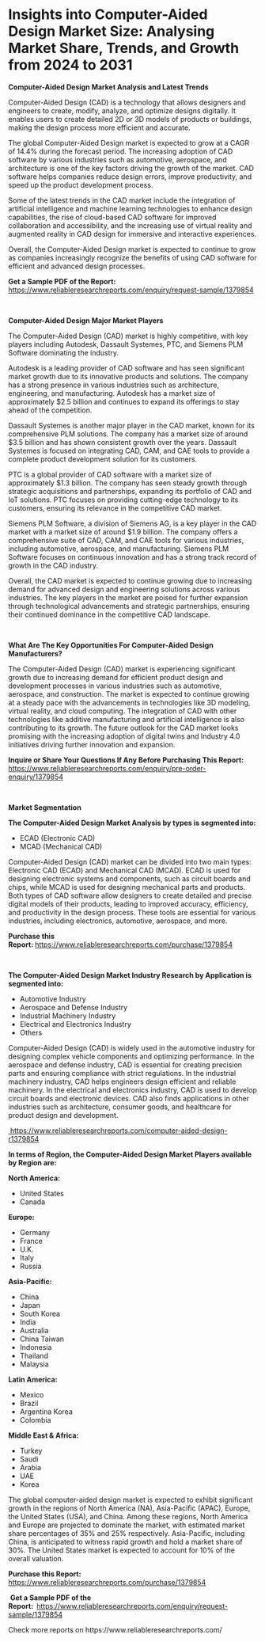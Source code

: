 <p><h1>Insights into Computer-Aided Design Market Size: Analysing Market Share, Trends, and Growth from 2024 to 2031</h1></p><p><strong>Computer-Aided Design Market Analysis and Latest Trends</strong></p>
<p><p>Computer-Aided Design (CAD) is a technology that allows designers and engineers to create, modify, analyze, and optimize designs digitally. It enables users to create detailed 2D or 3D models of products or buildings, making the design process more efficient and accurate.</p><p>The global Computer-Aided Design market is expected to grow at a CAGR of 14.4% during the forecast period. The increasing adoption of CAD software by various industries such as automotive, aerospace, and architecture is one of the key factors driving the growth of the market. CAD software helps companies reduce design errors, improve productivity, and speed up the product development process.</p><p>Some of the latest trends in the CAD market include the integration of artificial intelligence and machine learning technologies to enhance design capabilities, the rise of cloud-based CAD software for improved collaboration and accessibility, and the increasing use of virtual reality and augmented reality in CAD design for immersive and interactive experiences.</p><p>Overall, the Computer-Aided Design market is expected to continue to grow as companies increasingly recognize the benefits of using CAD software for efficient and advanced design processes.</p></p>
<p><strong>Get a Sample PDF of the Report:&nbsp;</strong> <a href="https://www.reliableresearchreports.com/enquiry/request-sample/1379854">https://www.reliableresearchreports.com/enquiry/request-sample/1379854</a></p>
<p>&nbsp;</p>
<p><strong>Computer-Aided Design Major Market Players</strong></p>
<p><p>The Computer-Aided Design (CAD) market is highly competitive, with key players including Autodesk, Dassault Systemes, PTC, and Siemens PLM Software dominating the industry. </p><p>Autodesk is a leading provider of CAD software and has seen significant market growth due to its innovative products and solutions. The company has a strong presence in various industries such as architecture, engineering, and manufacturing. Autodesk has a market size of approximately $2.5 billion and continues to expand its offerings to stay ahead of the competition.</p><p>Dassault Systemes is another major player in the CAD market, known for its comprehensive PLM solutions. The company has a market size of around $3.5 billion and has shown consistent growth over the years. Dassault Systemes is focused on integrating CAD, CAM, and CAE tools to provide a complete product development solution for its customers.</p><p>PTC is a global provider of CAD software with a market size of approximately $1.3 billion. The company has seen steady growth through strategic acquisitions and partnerships, expanding its portfolio of CAD and IoT solutions. PTC focuses on providing cutting-edge technology to its customers, ensuring its relevance in the competitive CAD market.</p><p>Siemens PLM Software, a division of Siemens AG, is a key player in the CAD market with a market size of around $1.9 billion. The company offers a comprehensive suite of CAD, CAM, and CAE tools for various industries, including automotive, aerospace, and manufacturing. Siemens PLM Software focuses on continuous innovation and has a strong track record of growth in the CAD industry.</p><p>Overall, the CAD market is expected to continue growing due to increasing demand for advanced design and engineering solutions across various industries. The key players in the market are poised for further expansion through technological advancements and strategic partnerships, ensuring their continued dominance in the competitive CAD landscape.</p></p>
<p>&nbsp;</p>
<p><strong>What Are The Key Opportunities For Computer-Aided Design Manufacturers?</strong></p>
<p><p>The Computer-Aided Design (CAD) market is experiencing significant growth due to increasing demand for efficient product design and development processes in various industries such as automotive, aerospace, and construction. The market is expected to continue growing at a steady pace with the advancements in technologies like 3D modeling, virtual reality, and cloud computing. The integration of CAD with other technologies like additive manufacturing and artificial intelligence is also contributing to its growth. The future outlook for the CAD market looks promising with the increasing adoption of digital twins and Industry 4.0 initiatives driving further innovation and expansion.</p></p>
<p><strong>Inquire or Share Your Questions If Any Before Purchasing This Report:</strong> <a href="https://www.reliableresearchreports.com/enquiry/pre-order-enquiry/1379854">https://www.reliableresearchreports.com/enquiry/pre-order-enquiry/1379854</a></p>
<p>&nbsp;</p>
<p><strong>Market Segmentation</strong></p>
<p><strong>The Computer-Aided Design Market Analysis by types is segmented into:</strong></p>
<p><ul><li>ECAD (Electronic CAD)</li><li>MCAD (Mechanical CAD)</li></ul></p>
<p><p>Computer-Aided Design (CAD) market can be divided into two main types: Electronic CAD (ECAD) and Mechanical CAD (MCAD). ECAD is used for designing electronic systems and components, such as circuit boards and chips, while MCAD is used for designing mechanical parts and products. Both types of CAD software allow designers to create detailed and precise digital models of their products, leading to improved accuracy, efficiency, and productivity in the design process. These tools are essential for various industries, including electronics, automotive, aerospace, and more.</p></p>
<p><strong>Purchase this Report:&nbsp;</strong><a href="https://www.reliableresearchreports.com/purchase/1379854">https://www.reliableresearchreports.com/purchase/1379854</a></p>
<p>&nbsp;</p>
<p><strong>The Computer-Aided Design Market Industry Research by Application is segmented into:</strong></p>
<p><ul><li>Automotive Industry</li><li>Aerospace and Defense Industry</li><li>Industrial Machinery Industry</li><li>Electrical and Electronics Industry</li><li>Others</li></ul></p>
<p><p>Computer-Aided Design (CAD) is widely used in the automotive industry for designing complex vehicle components and optimizing performance. In the aerospace and defense industry, CAD is essential for creating precision parts and ensuring compliance with strict regulations. In the industrial machinery industry, CAD helps engineers design efficient and reliable machinery. In the electrical and electronics industry, CAD is used to develop circuit boards and electronic devices. CAD also finds applications in other industries such as architecture, consumer goods, and healthcare for product design and development.</p></p>
<p><a href="https://www.reliableresearchreports.com/computer-aided-design-r1379854">&nbsp;https://www.reliableresearchreports.com/computer-aided-design-r1379854</a></p>
<p><strong>In terms of Region, the Computer-Aided Design Market Players available by Region are:</strong></p>
<p>
    <p> <strong> North America: </strong>
        <ul>
            <li>United States</li>
            <li>Canada</li>
        </ul>
        </p> 
    <p> <strong> Europe: </strong>
        <ul>
            <li>Germany</li>
            <li>France</li>
            <li>U.K.</li>
            <li>Italy</li>
            <li>Russia</li>
        </ul>
        </p> 
    <p> <strong> Asia-Pacific: </strong>
        <ul>
            <li>China</li>
            <li>Japan</li>
            <li>South Korea</li>
            <li>India</li>
            <li>Australia</li>
            <li>China Taiwan</li>
            <li>Indonesia</li>
            <li>Thailand</li>
            <li>Malaysia</li>
        </ul>
        </p> 
    <p> <strong> Latin America: </strong>
        <ul>
            <li>Mexico</li>
            <li>Brazil</li>
            <li>Argentina Korea</li>
            <li>Colombia</li>
        </ul>
        </p> 
    <p> <strong> Middle East & Africa: </strong>
        <ul>
            <li>Turkey</li>
            <li>Saudi</li>
            <li>Arabia</li>
            <li>UAE</li>
            <li>Korea</li>
        </ul>
    </p>
    </p>
<p><p>The global computer-aided design market is expected to exhibit significant growth in the regions of North America (NA), Asia-Pacific (APAC), Europe, the United States (USA), and China. Among these regions, North America and Europe are projected to dominate the market, with estimated market share percentages of 35% and 25% respectively. Asia-Pacific, including China, is anticipated to witness rapid growth and hold a market share of 30%. The United States market is expected to account for 10% of the overall valuation.</p></p>
<p><strong>Purchase this Report: </strong><a href="https://www.reliableresearchreports.com/purchase/1379854">https://www.reliableresearchreports.com/purchase/1379854</a></p>
<p>&nbsp;<strong>Get a Sample PDF of the Report:&nbsp;&nbsp;</strong><a href="https://www.reliableresearchreports.com/enquiry/request-sample/1379854">https://www.reliableresearchreports.com/enquiry/request-sample/1379854</a></p>
<p><strong></strong></p>
<p>Check more reports on https://www.reliableresearchreports.com/</p>